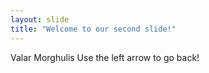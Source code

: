 ```yaml
---
layout: slide
title: "Welcome to our second slide!"
---
```

Valar Morghulis 
Use the left arrow to go back!
